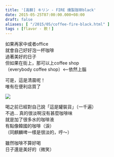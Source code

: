 ```yaml
---
title: '[高馡] キリン - FIRE 燻製珈琲black'
date: 2015-05-25T07:00:00.000+08:00
draft: false
aliases: [ "/2015/05/coffee-fire-black.html" ]
tags : [flavor - 飲！]
---
```


如果再家中或者office  
就會自己好好泡一杯咖啡  
過著美好的日子  
但如果在街上，那可以上coffee shop  
（everybody coffee shop）<--依然上腦  
  
可是，這是清晨呢！  
唯有在便利店買了  

![](/images/kirinfireblack.jpg)

喝之前已經對自己說「這是罐裝貨」（一千遍）  
不過... 真的很淡啊沒有甚麼咖啡味  
就是加了很多水的咖啡液  
有點像韓國的咖啡（淚）  
（同麒麟啤一樣是很淡的，哼～）  
  
雖然咖啡不算好喝  
日子還是美好的（微笑）
